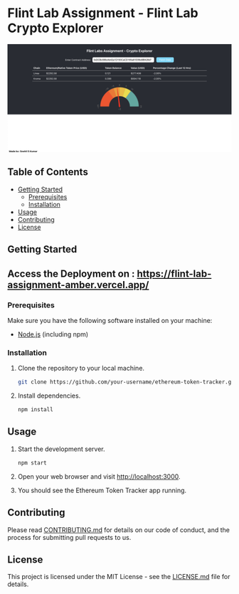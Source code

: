 # Flint Lab Assignment - Flint Lab Crypto Explorer
![alt text](https://github.com/snehilms/flint-lab-assignment/blob/main/applicationimg.png?raw=true)

## Table of Contents

- [Getting Started](#getting-started)
  - [Prerequisites](#prerequisites)
  - [Installation](#installation)
- [Usage](#usage)
- [Contributing](#contributing)
- [License](#license)

## Getting Started
## Access the Deployment on : https://flint-lab-assignment-amber.vercel.app/
### Prerequisites

Make sure you have the following software installed on your machine:

- [Node.js](https://nodejs.org/) (including npm)

### Installation

1. Clone the repository to your local machine.

    ```bash
    git clone https://github.com/your-username/ethereum-token-tracker.git
    ```

2. Install dependencies.

    ```bash
    npm install
    ```

## Usage

1. Start the development server.

    ```bash
    npm start
    ```

2. Open your web browser and visit [http://localhost:3000](http://localhost:3000).

3. You should see the Ethereum Token Tracker app running.


## Contributing

Please read [CONTRIBUTING.md](CONTRIBUTING.md) for details on our code of conduct, and the process for submitting pull requests to us.

## License

This project is licensed under the MIT License - see the [LICENSE.md](LICENSE.md) file for details.
